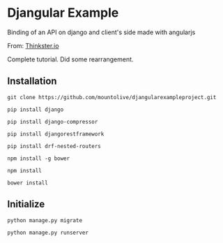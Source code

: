 # Djangular Example
Binding of an API on django and client's side made with angularjs

From: [Thinkster.io](https://thinkster.io/django-angularjs-tutorial)

Complete tutorial. Did some rearrangement.

## Installation

`git clone https://github.com/mountolive/djangularexampleproject.git`

`pip install django`

`pip install django-compressor`

`pip install djangorestframework`

`pip install drf-nested-routers`

`npm install -g bower`

`npm install`

`bower install`

## Initialize

`python manage.py migrate`

`python manage.py runserver`




